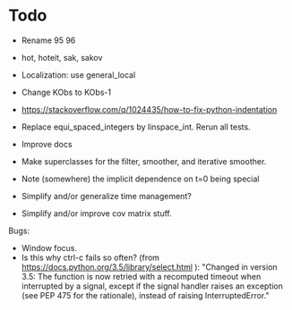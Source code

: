 Todo
================================================

* Rename 95 96
* hot, hoteit, sak, sakov
* Localization: use general_local
* Change KObs to KObs-1
* https://stackoverflow.com/q/1024435/how-to-fix-python-indentation
* Replace equi_spaced_integers by linspace_int. Rerun all tests.

* Improve docs
* Make superclasses for the filter, smoother, and iterative smoother.
* Note (somewhere) the implicit dependence on t=0 being special
* Simplify and/or generalize time management?
* Simplify and/or improve cov matrix stuff.

Bugs:
* Window focus.
* Is this why ctrl-c fails so often?
    (from https://docs.python.org/3.5/library/select.html ):
    "Changed in version 3.5:
    The function is now retried with a recomputed timeout when interrupted by a signal,
    except if the signal handler raises an exception (see PEP 475 for the rationale),
    instead of raising InterruptedError."

